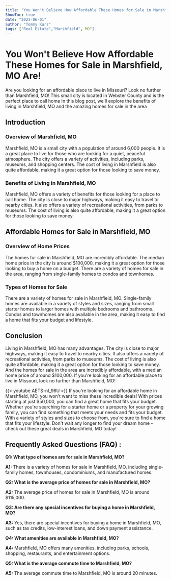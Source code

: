 ```yaml
---
title: "You Won't Believe How Affordable These Homes for Sale in Marshfield, MO Are!"
ShowToc: true 
date: "2023-06-01"
author: "Tommy Kurz" 
tags: ["Real Estate","Marshfield", MO"]
---
```

# You Won't Believe How Affordable These Homes for Sale in Marshfield, MO Are!

Are you looking for an affordable place to live in Missouri? Look no further than Marshfield, MO! This small city is located in Webster County and is the perfect place to call home In this blog post, we'll explore the benefits of living in Marshfield, MO and the amazing homes for sale in the area 

## Introduction

### Overview of Marshfield, MO

Marshfield, MO is a small city with a population of around 6,000 people. It is a great place to live for those who are looking for a quiet, peaceful atmosphere. The city offers a variety of activities, including parks, museums, and shopping centers. The cost of living in Marshfield is also quite affordable, making it a great option for those looking to save money. 

### Benefits of Living in Marshfield, MO

Marshfield, MO offers a variety of benefits for those looking for a place to call home. The city is close to major highways, making it easy to travel to nearby cities. It also offers a variety of recreational activities, from parks to museums. The cost of living is also quite affordable, making it a great option for those looking to save money. 

## Affordable Homes for Sale in Marshfield, MO

### Overview of Home Prices

The homes for sale in Marshfield, MO are incredibly affordable. The median home price in the city is around $100,000, making it a great option for those looking to buy a home on a budget. There are a variety of homes for sale in the area, ranging from single-family homes to condos and townhomes. 

### Types of Homes for Sale

There are a variety of homes for sale in Marshfield, MO. Single-family homes are available in a variety of styles and sizes, ranging from small starter homes to larger homes with multiple bedrooms and bathrooms. Condos and townhomes are also available in the area, making it easy to find a home that fits your budget and lifestyle. 

## Conclusion

Living in Marshfield, MO has many advantages. The city is close to major highways, making it easy to travel to nearby cities. It also offers a variety of recreational activities, from parks to museums. The cost of living is also quite affordable, making it a great option for those looking to save money. And the homes for sale in the area are incredibly affordable, with a median home price of around $100,000. If you're looking for an affordable place to live in Missouri, look no further than Marshfield, MO!

{{< youtube AETS-nl_96U >}} 
If you're looking for an affordable home in Marshfield, MO, you won't want to miss these incredible deals! With prices starting at just $50,000, you can find a great home that fits your budget. Whether you're searching for a starter home or a property for your growing family, you can find something that meets your needs and fits your budget. With a variety of styles and sizes to choose from, you're sure to find a home that fits your lifestyle. Don't wait any longer to find your dream home - check out these great deals in Marshfield, MO today!

## Frequently Asked Questions (FAQ) :
**Q1: What type of homes are for sale in Marshfield, MO?**

**A1:** There is a variety of homes for sale in Marshfield, MO, including single-family homes, townhouses, condominiums, and manufactured homes.

**Q2: What is the average price of homes for sale in Marshfield, MO?**

**A2:** The average price of homes for sale in Marshfield, MO is around $115,000.

**Q3: Are there any special incentives for buying a home in Marshfield, MO?**

**A3:** Yes, there are special incentives for buying a home in Marshfield, MO, such as tax credits, low-interest loans, and down payment assistance.

**Q4: What amenities are available in Marshfield, MO?**

**A4:** Marshfield, MO offers many amenities, including parks, schools, shopping, restaurants, and entertainment options.

**Q5: What is the average commute time to Marshfield, MO?**

**A5:** The average commute time to Marshfield, MO is around 20 minutes.



